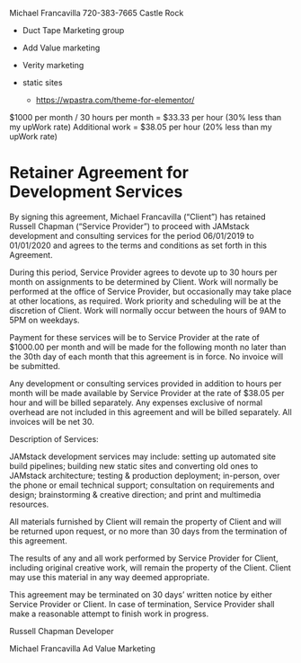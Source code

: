 Michael Francavilla
720-383-7665
Castle Rock

- Duct Tape Marketing group
- Add Value marketing
- Verity marketing

- static sites
  - https://wpastra.com/theme-for-elementor/

$1000 per month / 30 hours per month = $33.33 per hour (30% less than my upWork rate)
Additional work = $38.05 per hour (20% less than my upWork rate)

# Retainer Agreement for Development Services

By signing this agreement, Michael Francavilla (“Client”) has retained Russell Chapman (“Service Provider”) to proceed with JAMstack development and consulting services for the period 06/01/2019 to 01/01/2020 and agrees to the terms and conditions as set forth in this Agreement.

During this period, Service Provider agrees to devote up to 30 hours per month on assignments to be determined by Client. Work will normally be performed at the office of Service Provider, but occasionally may take place at other locations, as required. Work priority and scheduling will be at the discretion of Client. Work will normally occur between the hours of 9AM to 5PM on weekdays.

Payment for these services will be to Service Provider at the rate of $1000.00 per month and will be made for the following month no later than the 30th day of each month that this agreement is in force. No invoice will be submitted.

Any development or consulting services provided in addition to hours per month will be made available by Service Provider at the rate of $38.05 per hour and will be billed separately. Any expenses exclusive of normal overhead are not included in this agreement and will be billed separately. All invoices will be net 30.

Description of Services:

JAMstack development services may include: setting up automated site build pipelines; building new static sites and converting old ones to JAMstack architecture; testing & production deployment; in-person, over the phone or email technical support; consultation on requirements and design; brainstorming & creative direction; and print and multimedia resources.

All materials furnished by Client will remain the property of Client and will be returned upon request, or no more than 30 days from the termination of this agreement.

The results of any and all work performed by Service Provider for Client, including original creative work, will remain the property of the Client. Client may use this material in any way deemed appropriate.

This agreement may be terminated on 30 days’ written notice by either Service Provider or Client. In case of termination, Service Provider shall make a reasonable attempt to finish work in progress.

Russell Chapman
Developer

Michael Francavilla
Ad Value Marketing
